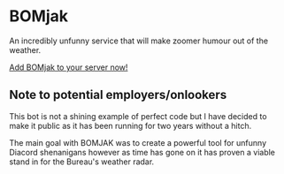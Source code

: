 # BOMjak

An incredibly unfunny service that will make zoomer humour out of the weather.

[Add BOMjak to your server now!](https://discord.com/oauth2/authorize?client_id=872597819117158401&scope=bot)

## Note to potential employers/onlookers

This bot is not a shining example of perfect code but I have decided to make it public as it has been running for two years without a hitch.

The main goal with BOMJAK was to create a powerful tool for unfunny Diacord shenanigans however as time has gone on it has proven a viable stand in for the Bureau's weather radar.
